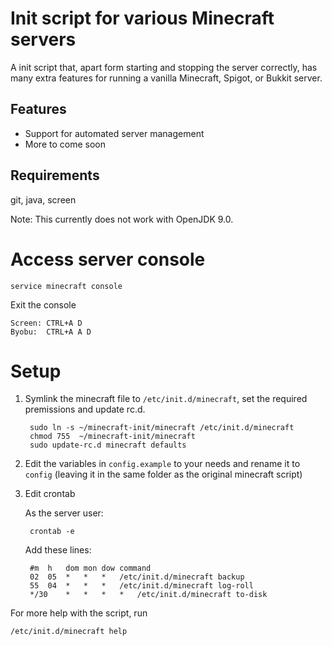 Init script for various Minecraft servers
=======================================
A init script that, apart form starting and stopping the server correctly, has many extra features
for running a vanilla Minecraft, Spigot, or Bukkit server.

Features
--------

 * Support for automated server management
 * More to come soon

Requirements
------------
git, java, screen

Note: This currently does not work with OpenJDK 9.0.

Access server console
=====================

	service minecraft console

Exit the console
	
	Screen:	CTRL+A D
	Byobu:	CTRL+A A D

Setup
=====

1. Symlink the minecraft file to `/etc/init.d/minecraft`, set the required premissions and update rc.d.

		sudo ln -s ~/minecraft-init/minecraft /etc/init.d/minecraft
		chmod 755  ~/minecraft-init/minecraft
		sudo update-rc.d minecraft defaults

2. Edit the variables in `config.example` to your needs and rename it to `config` (leaving it in the same folder as the original minecraft script)

3. Edit crontab

	As the server user:
	
		crontab -e

	Add these lines:

		#m 	h 	dom	mon	dow	command
		02 	05 	*	*	*	/etc/init.d/minecraft backup
		55 	04 	*	*	*	/etc/init.d/minecraft log-roll
		*/30 	* 	*	*	*	/etc/init.d/minecraft to-disk

For more help with the script, run

	/etc/init.d/minecraft help


